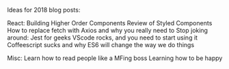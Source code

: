 Ideas for 2018 blog posts:

React:
  Building Higher Order Components
  Review of Styled Components
  How to replace fetch with Axios and why you really need to
  Stop joking around: Jest for geeks
  VScode rocks, and you need to start using it
  Coffeescript sucks and why ES6 will change the way we do things

Misc:
  Learn how to read people like a MFing boss
  Learning how to be happy

